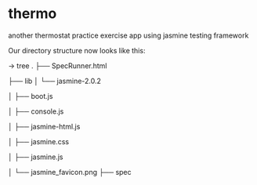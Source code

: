 # thermo

another thermostat practice exercise app using jasmine testing framework



Our directory structure now looks like this:

→ tree
.
├── SpecRunner.html

├── lib
│   └── jasmine-2.0.2

│       ├── boot.js

│       ├── console.js

│       ├── jasmine-html.js

│       ├── jasmine.css

│       ├── jasmine.js

│       └── jasmine_favicon.png
├── spec

    
